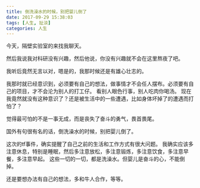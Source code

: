 ```yaml
---
title: 倒洗澡水的时候，别把婴儿倒了
date: 2017-09-29 15:38:03
tags: [人生, 扯淡]
categories: 人生
---
```


今天，隔壁实验室的来找我聊天。

然后我说我对科研没有兴趣，然后他说，你没有兴趣就不会在这里熬夜了吧。

我听后竟然无言以对，嗯是的，我那时候还是有雄心壮志的。

我那时就已经意识到，必须要有自己的想法，做事情才不会任人摆布。必须要有自己的项目，才不会沦为别人的打工仔。
看别人眼色行事，别人吃肉你喝汤。
现在我竟然就没有这种意识了？还是被生活中的一些遭遇，比如身体坏掉了的遭遇而打怕了？

觉得最可怕的不是一事无成，而是丧失了奋斗的勇气，畏首畏尾。

国外有句很有名的话，倒洗澡水的时候，别把婴儿倒了。

这次的tf事件，确实提醒了自己之前的生活和工作方式有很大问题。
我确实应该多注意休息，特别是睡眠，然后多注意放松，多注意锻炼，多注意饮食，多注意早餐，多注意早起。
这些一切的一切，都是洗澡水。但婴儿是奋斗的心，不能倒掉。

还是要想办法有自己的想法，多和牛人合作，等等。
